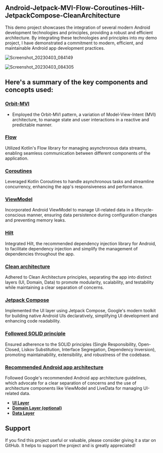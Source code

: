 ## Android-Jetpack-MVI-Flow-Coroutines-Hilt-JetpackCompose-CleanArchitecture
This demo project showcases the integration of several modern Android development technologies and principles, providing a robust and efficient architecture.
By integrating these technologies and principles into my demo project, I have demonstrated a commitment to modern, efficient, and maintainable Android app development practices.

![Screenshot_20230403_084149](https://user-images.githubusercontent.com/15319880/229403248-45bef2b2-22ae-4f9e-a1d2-ddb1b7da3083.png)

![Screenshot_20230403_084305](https://user-images.githubusercontent.com/15319880/229403269-50f4cb3e-c19d-4751-8083-877d9c5fe35b.png)


## Here's a summary of the key components and concepts used:

### [Orbit-MVI ](https://orbit-mvi.org/)
- Employed the Orbit-MVI pattern, a variation of Model-View-Intent (MVI) architecture, to manage state and user interactions in a reactive and predictable manner.
### [Flow](https://developer.android.com/kotlin/flow)
Utilized Kotlin's Flow library for managing asynchronous data streams, enabling seamless communication between different components of the application.
### [Coroutines](https://developer.android.com/kotlin/coroutines)
Leveraged Kotlin Coroutines to handle asynchronous tasks and streamline concurrency, enhancing the app's responsiveness and performance.
### [ViewModel](https://developer.android.com/topic/libraries/architecture/viewmodel)
Incorporated Android ViewModel to manage UI-related data in a lifecycle-conscious manner, ensuring data persistence during configuration changes and preventing memory leaks.
### [Hilt](https://developer.android.com/training/dependency-injection/hilt-android)
Integrated Hilt, the recommended dependency injection library for Android, to facilitate dependency injection and simplify the management of dependencies throughout the app.
### [Clean architecture](https://proandroiddev.com/clean-architecture-data-flow-dependency-rule-615ffdd79e29)
Adhered to Clean Architecture principles, separating the app into distinct layers (UI, Domain, Data) to promote modularity, scalability, and testability while maintaining a clear separation of concerns.
### [Jetpack Compose](https://developer.android.com/jetpack/compose)
Implemented the UI layer using Jetpack Compose, Google's modern toolkit for building native Android UIs declaratively, simplifying UI development and enhancing code readability.
### [Followed SOLID principle](https://medium.com/mindorks/solid-principles-explained-with-examples-79d1ce114ace)
Ensured adherence to the SOLID principles (Single Responsibility, Open-Closed, Liskov Substitution, Interface Segregation, Dependency Inversion), promoting maintainability, extensibility, and robustness of the codebase.
### [Recommended Android app architecture ](https://developer.android.com/topic/architecture#recommended-app-arch)
Followed Google's recommended Android app architecture guidelines, which advocate for a clear separation of concerns and the use of architecture components like ViewModel and LiveData for managing UI-related data.
- **[UI Layer](https://developer.android.com/topic/architecture/ui-layer)** 
- **[Domain Layer (optional)](https://developer.android.com/jetpack/guide/domain-layer)**
- **[Data Layer](https://developer.android.com/topic/architecture/data-layer)**

## Support

If you find this project useful or valuable, please consider giving it a star on GitHub. It helps to support the project and is greatly appreciated!



